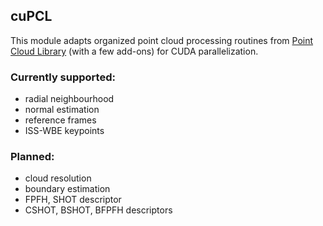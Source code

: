 ## cuPCL
This module adapts organized point cloud processing routines from [Point Cloud Library](https://github.com/PointCloudLibrary/pcl) (with a few add-ons) for CUDA parallelization.

### Currently supported:
* radial neighbourhood
* normal estimation
* reference frames
* ISS-WBE keypoints

### Planned:
* cloud resolution
* boundary estimation
* FPFH, SHOT descriptor
* CSHOT, BSHOT, BFPFH descriptors